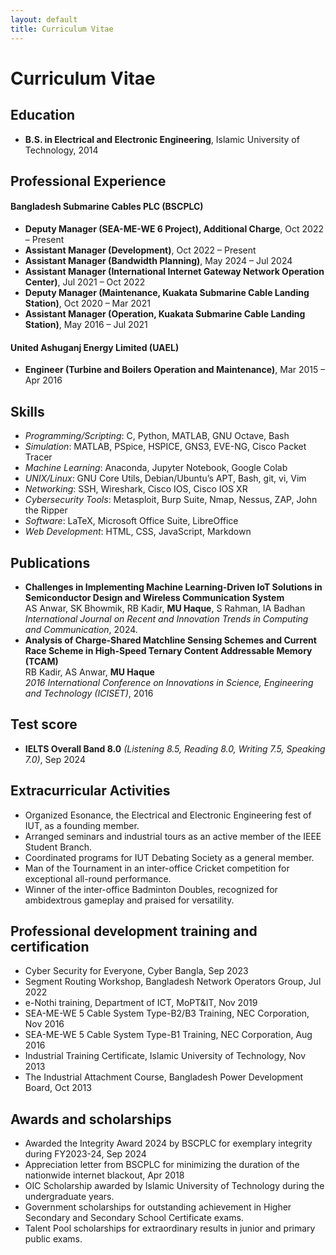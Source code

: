 ```yaml
---
layout: default
title: Curriculum Vitae
---
```


# Curriculum Vitae

## Education

- **B.S. in Electrical and Electronic Engineering**, Islamic University of Technology, 2014

## Professional Experience

#### Bangladesh Submarine Cables PLC (BSCPLC)
  - **Deputy Manager (SEA-ME-WE 6 Project), Additional Charge**, Oct 2022 – Present
  - **Assistant Manager (Development)**, Oct 2022 – Present
  - **Assistant Manager (Bandwidth Planning)**, May 2024 – Jul 2024
  - **Assistant Manager (International Internet Gateway Network Operation Center)**, Jul 2021 – Oct 2022
  - **Deputy Manager (Maintenance, Kuakata Submarine Cable Landing Station)**, Oct 2020 – Mar 2021
  - **Assistant Manager (Operation, Kuakata Submarine Cable Landing Station)**, May 2016 – Jul 2021

#### United Ashuganj Energy Limited (UAEL)
  - **Engineer (Turbine and Boilers Operation and Maintenance)**, Mar 2015 – Apr 2016

## Skills

- _Programming/Scripting_: C, Python, MATLAB, GNU Octave, Bash
- _Simulation_: MATLAB, PSpice, HSPICE, GNS3, EVE-NG, Cisco Packet Tracer
- _Machine Learning_: Anaconda, Jupyter Notebook, Google Colab
- _UNIX/Linux_: GNU Core Utils, Debian/Ubuntu’s APT, Bash, git, vi, Vim
- _Networking_: SSH, Wireshark, Cisco IOS, Cisco IOS XR
- _Cybersecurity Tools_: Metasploit, Burp Suite, Nmap, Nessus, ZAP, John the Ripper
- _Software_: LaTeX, Microsoft Office Suite, LibreOffice
- _Web Development_: HTML, CSS, JavaScript, Markdown

## Publications

- **Challenges in Implementing Machine Learning-Driven IoT Solutions in Semiconductor Design and Wireless Communication System**  
AS Anwar, SK Bhowmik, RB Kadir, **MU Haque**, S Rahman, IA Badhan  
*International Journal on Recent and Innovation Trends in Computing and Communication*, 2024.
- **Analysis of Charge-Shared Matchline Sensing Schemes and Current Race Scheme in High-Speed Ternary Content Addressable Memory (TCAM)**  
RB Kadir, AS Anwar, **MU Haque**  
*2016 International Conference on Innovations in Science, Engineering and Technology (ICISET)*, 2016

## Test score

- **IELTS Overall Band 8.0** _(Listening 8.5, Reading 8.0, Writing 7.5, Speaking 7.0)_, Sep 2024

## Extracurricular Activities

- Organized Esonance, the Electrical and Electronic Engineering fest of IUT, as a founding member.
- Arranged seminars and industrial tours as an active member of the IEEE Student Branch.
- Coordinated programs for IUT Debating Society as a general member.
- Man of the Tournament in an inter-office Cricket competition for exceptional all-round performance.
- Winner of the inter-office Badminton Doubles, recognized for ambidextrous gameplay and praised for versatility.

## Professional development training and certification

- Cyber Security for Everyone, Cyber Bangla, Sep 2023
- Segment Routing Workshop, Bangladesh Network Operators Group, Jul 2022
- e-Nothi training, Department of ICT, MoPT&IT, Nov 2019
- SEA-ME-WE 5 Cable System Type-B2/B3 Training, NEC Corporation, Nov 2016
- SEA-ME-WE 5 Cable System Type-B1 Training, NEC Corporation, Aug 2016
- Industrial Training Certificate, Islamic University of Technology, Nov 2013
- The Industrial Attachment Course, Bangladesh Power Development Board, Oct 2013

## Awards and scholarships

- Awarded the Integrity Award 2024 by BSCPLC for exemplary integrity during FY2023-24, Sep 2024
- Appreciation letter from BSCPLC for minimizing the duration of the nationwide internet blackout, Apr 2018
- OIC Scholarship awarded by Islamic University of Technology during the undergraduate years.
- Government scholarships for outstanding achievement in Higher Secondary and Secondary School Certificate exams.
- Talent Pool scholarships for extraordinary results in junior and primary public exams. 